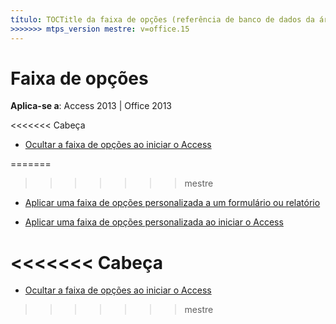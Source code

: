 ```yaml
---
título: TOCTitle da faixa de opções (referência de banco de dados da área de trabalho do Access): ms:assetid da faixa de opções: 7314847b-73d2-48d2-87c2-80ddf696f026 ms:mtpsurl: https://msdn.microsoft.com/library/Dn160996(v=office.15) ms:contentKeyID: 52072960 <<<<<<< ms.date cabeça: 18/09/2015 === ms.date: 10/16/2018
>>>>>>> mtps_version mestre: v=office.15
---
```


# <a name="ribbon"></a>Faixa de opções

**Aplica-se a**: Access 2013 | Office 2013

<<<<<<< Cabeça
- [Ocultar a faixa de opções ao iniciar o Access](how-to-hide-the-ribbon-when-access-starts.md)

=======
>>>>>>> mestre
- [Aplicar uma faixa de opções personalizada a um formulário ou relatório](how-to-apply-a-custom-ribbon-to-a-form-or-report.md)

- [Aplicar uma faixa de opções personalizada ao iniciar o Access](how-to-apply-a-custom-ribbon-when-starting-access.md)

<a name="-head"></a><<<<<<< Cabeça
=======
- [Ocultar a faixa de opções ao iniciar o Access](how-to-hide-the-ribbon-when-access-starts.md)

>>>>>>> mestre
